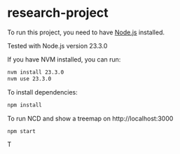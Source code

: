 # research-project

To run this project, you need to have [Node.js](https://nodejs.org) installed.

Tested with Node.js version 23.3.0

If you have NVM installed, you can run:

```bash
nvm install 23.3.0
nvm use 23.3.0
```

To install dependencies:

```bash
npm install
```

To run NCD and show a treemap on http://localhost:3000

```bash
npm start
```

T
